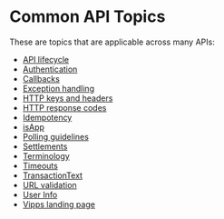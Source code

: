 <!-- START_METADATA
---
sidebar_label: "Common API topics"
sidebar_position: 50
hide_table_of_contents: true
pagination_next: null
pagination_prev: null
---
END_METADATA -->

# Common API Topics

These are topics that are applicable across many APIs:

* [API lifecycle](api-lifecycle.md)
* [Authentication](authentication.md)
* [Callbacks](callbacks.md)
* [Exception handling](exception-handling.md)
* [HTTP keys and headers](http-keys-and-headers.md)
* [HTTP response codes](http-response-codes.md)
* [Idempotency](idempotency.md)
* [isApp](isApp.md)
* [Polling guidelines](polling-guidelines.md)
* [Settlements](settlements/README.md)
* [Terminology](terminology.md)
* [Timeouts](timeouts.md)
* [TransactionText](transactiontext.md)
* [URL validation](url-validation.md)
* [User Info](userinfo.md)
* [Vipps landing page](vipps-landing-page.md)
